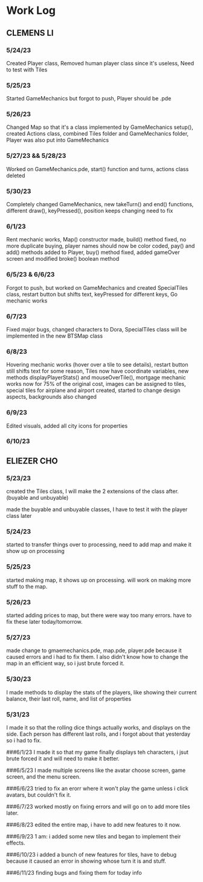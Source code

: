 # Work Log

## CLEMENS LI

### 5/24/23

Created Player class, Removed human player class since it's useless, Need to test with Tiles

### 5/25/23

Started GameMechanics but forgot to push, Player should be .pde

### 5/26/23

Changed Map so that it's a class implemented by GameMechanics setup(), created Actions class, combined Tiles folder and GameMechanics folder, Player was also put into GameMechanics

### 5/27/23 && 5/28/23

Worked on GameMechanics.pde, start() function and turns, actions class deleted

### 5/30/23

Completely changed GameMechanics, new takeTurn() and end() functions, different draw(), keyPressed(), position keeps changing need to fix

### 6/1/23

Rent mechanic works, Map() constructor made, build() method fixed, no more duplicate buying, player names should now be color coded, pay() and add() methods added to Player, buy() method fixed, added gameOver screen and modified broke() boolean method

### 6/5/23 & 6/6/23

Forgot to push, but worked on GameMechanics and created SpecialTiles class, restart button but shifts text, keyPressed for different keys, Go mechanic works

### 6/7/23

Fixed major bugs, changed characters to Dora, SpecialTiles class will be implemented in the new BTSMap class

### 6/8/23

Hovering mechanic works (hover over a tile to see details), restart button still shifts text for some reason, Tiles now have coordinate variables, new methods displayPlayerStats() and mouseOverTile(), mortgage mechanic works now for 75% of the original cost, images can be assigned to tiles, special tiles for airplane and airport created, started to change design aspects, backgrounds also changed

### 6/9/23

Edited visuals, added all city icons for properties

### 6/10/23

## ELIEZER CHO

### 5/23/23

created the Tiles class, I will make the 2 extensions of the class after. (buyable and unbuyable)

made the buyable and unbuyable classes, I have to test it with the player class later

### 5/24/23
started to transfer things over to processing, need to add map and make it show up on processing


### 5/25/23
started making map, it shows up on processing. will work on making more stuff to the map.

### 5/26/23
started adding prices to map, but there were way too many errors. have to fix these later today/tomorrow.

### 5/27/23
made change to gmaemechanics.pde, map.pde, player.pde because it caused errors and i had to fix them. I also didn't know how to change the map in an efficient way, so i just brute forced it.

### 5/30/23
I made methods to display the stats of the players, like showing their current balance, their last roll, name, and list of properties

### 5/31/23
I made it so that the rolling dice things actually works, and displays on the side. Each person has different last rolls, and i forgot about that yesterday so i had to fix.

###6/1/23
I made it so that my game finally displays teh characters, i jsut brute forced it and will need to make it better.

###6/5/23
I made multiple screens like the avatar choose screen, game screen, and the menu screen.

###6/6/23
tried to fix an erorr where it won't play the game unless i click avatars, but couldn't fix it.

###6/7/23
worked mostly on fixing errors and will go on to add more tiles later.

###6/8/23
edited the entire map, i have to add new features to it now.

###6/9/23
1 am: i added some new tiles and began to implement their effects.

###6/10/23
i added a bunch of new features for tiles, have to debug because it caused an error in showing whose turn it is and stuff.

###6/11/23
finding bugs and fixing them for today
info

